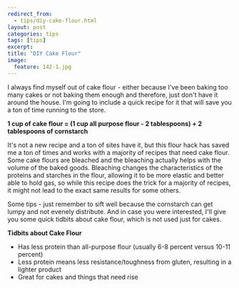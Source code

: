 ---redirect_from:   - tips/diy-cake-flour.html
layout: post
categories: tips
tags: [tips]
excerpt: 
title: "DIY Cake Flour"
image:
  feature: 142-1.jpg
---

I always find myself out of cake flour - either because I've been baking too many cakes or not baking them enough and therefore, just don't have it around the house.  I'm going to include a quick recipe for it that will save you a ton of time running to the store.

__1 cup of cake flour = (1 cup all purpose flour - 2 tablespoons) + 2 tablespoons of cornstarch__

It's not a new recipe and a ton of sites have it, but this flour hack has saved me a ton of times and works with a majority of recipes that need cake flour.  Some cake flours are bleached and the bleaching actually helps with the volume of the baked goods.  Bleaching changes the characteristics of the proteins and starches in the flour, allowing it to be more elastic and better able to hold gas, so while this recipe does the trick for a majority of recipes, it might not lead to the exact same results for some others. 

Some tips - just remember to sift well because the cornstarch can get lumpy and not evenely distribute.  And in case you were interested, I'll give you some quick tidbits about cake flour, which is not used just for cakes.

__Tidbits about Cake Flour__

- Has less protein than all-purpose flour (usually 6-8 percent versus 10-11 percent)
- Less protein means less resistance/toughness from gluten, resulting in a lighter product
- Great for cakes and things that need rise